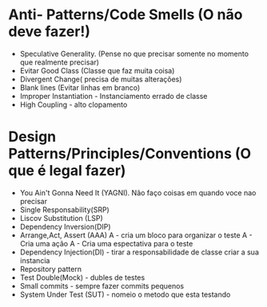 # Anti- Patterns/Code Smells (O não deve fazer!)
- Speculative Generality. (Pense no que precisar somente no momento que realmente precisar)
- Evitar Good Class (Classe que faz muita coisa)
- Divergent Change( precisa de muitas alterações)
- Blank lines (Evitar linhas em branco)
- Improper Instantiation - Instanciamento errado de classe
- High Coupling  - alto clopamento



# Design Patterns/Principles/Conventions (O que é legal fazer)
- You Ain't Gonna Need It (YAGNI). Não faço coisas em quando voce nao precisar
- Single Responsability(SRP)
- Liscov Substitution (LSP)
- Dependency Inversion(DIP)
- Arrange,Act, Assert (AAA) 
   A - cria um bloco para organizar o teste 
   A - Cria uma ação 
   A - Cria uma espectativa para o teste
- Dependency Injection(DI) - tirar a responsabilidade de classe criar a sua instancia
- Repository pattern
- Test Double(Mock) - dubles de testes
- Small commits - sempre fazer commits pequenos
- System Under Test (SUT) - nomeio o metodo que esta testando